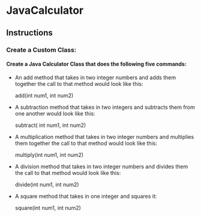 # JavaCalculator

## Instructions

### Create a Custom Class:



#### Create a Java Calculator Class that does the following five commands:

* An add method that takes in two integer numbers and adds them together the call to that method would look like this: 
    
    add(int num1, int num2)

* A subtraction method that takes in two integers and subtracts them from one another would look like this: 
    
    subtract( int num1, int num2)

* A multiplication method that takes in two integer numbers and multiplies them together the call to that method would look like this: 
    
    multiply(int num1, int num2)

* A division method that takes in two integer numbers and divides them the call to that method would look like this: 
    
    divide(int num1, int num2)

* A square method that takes in one integer and squares it: 
    
    square(int num1, int num2)
